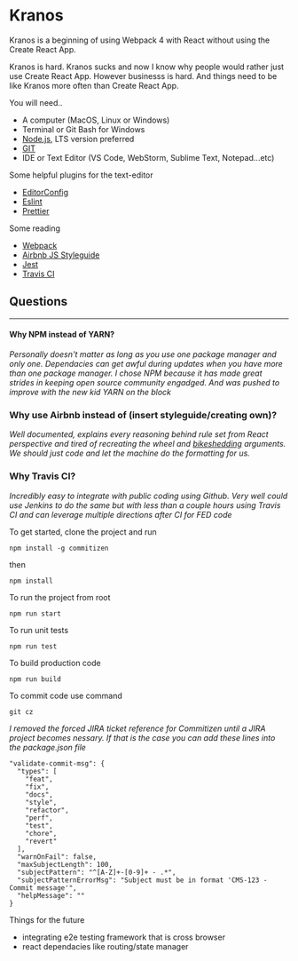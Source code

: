 # Kranos

Kranos is a beginning of using Webpack 4 with React without using the 
Create React App. 

Kranos is hard. Kranos sucks and now I know why people would rather just use Create React App. However businesss is hard. And things need to be like Kranos more often than Create React App.

You will need.. 
* A computer (MacOS, Linux or Windows)
* Terminal or Git Bash for Windows
* [Node.js](https://www.nodejs.org), LTS version preferred
* [GIT](https://git-scm.com/)
* IDE or Text Editor (VS Code, WebStorm, Sublime Text, Notepad...etc)

Some helpful plugins for the text-editor 
* [EditorConfig](https://editorconfig.org/)
* [Eslint](https://eslint.org/)
* [Prettier](https://prettier.io/)

Some reading
* [Webpack](https://webpack.js.org/)
* [Airbnb JS Styleguide](https://github.com/airbnb/javascript)
* [Jest](https://facebook.github.io/jest/en/)
* [Travis CI](https://travis-ci.org/)

## Questions 
----

#### Why NPM instead of YARN?
_Personally doesn't matter as long as you use one package manager and only one. Dependacies can get awful during updates when you have more than one package manager. I chose NPM because it has made great strides in keeping open source community engadged. And was pushed to improve with the new kid YARN on the block_

### Why use Airbnb instead of (insert styleguide/creating own)?
_Well documented, explains every reasoning behind rule set from React perspective and tired of recreating the wheel and [bikeshedding](https://en.wikipedia.org/wiki/Law_of_triviality) arguments. We should just code and let the machine do the formatting for us._

### Why Travis CI?
_Incredibly easy to integrate with public coding using Github. Very well could use Jenkins to do the same but with less than a couple hours using Travis CI and can leverage multiple directions after CI for FED code_

To get started, clone the project and run
```
npm install -g commitizen
```
then
```
npm install
```
To run the project from root 
```
npm run start
```
To run unit tests
```
npm run test
```
To build production code
```
npm run build
```

To commit code use command
```
git cz
```
_I removed the forced JIRA ticket reference for Commitizen until a JIRA project becomes nessary. If that is the case you can add these lines into the package.json file_

```
"validate-commit-msg": {
  "types": [
    "feat",
    "fix",
    "docs",
    "style",
    "refactor",
    "perf",
    "test",
    "chore",
    "revert"
  ],
  "warnOnFail": false,
  "maxSubjectLength": 100,
  "subjectPattern": "^[A-Z]+-[0-9]+ - .*",
  "subjectPatternErrorMsg": "Subject must be in format 'CMS-123 - Commit message'",
  "helpMessage": ""
}
```

Things for the future 
* integrating e2e testing framework that is cross browser
* react dependacies like routing/state manager

